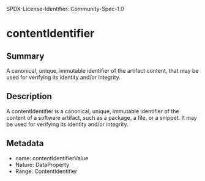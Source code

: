 SPDX-License-Identifier: Community-Spec-1.0

# contentIdentifier

## Summary

A canonical, unique, immutable identifier of the artifact content, that may be used for verifying its identity and/or integrity.

## Description

A contentIdentifier is a canonical, unique, immutable identifier of the content of a software artifact, such as a package, a file, or a snippet.
It may be used for verifying its identity and/or integrity.

## Metadata

- name: contentIdentifierValue
- Nature: DataProperty
- Range: ContentIdentifier

